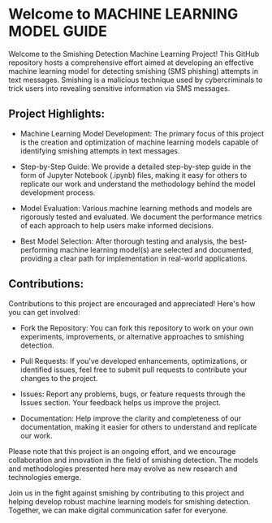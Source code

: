 # Welcome to MACHINE LEARNING MODEL GUIDE

Welcome to the Smishing Detection Machine Learning Project! This GitHub repository hosts a comprehensive effort aimed at developing an effective machine learning model for detecting smishing (SMS phishing) attempts in text messages. Smishing is a malicious technique used by cybercriminals to trick users into revealing sensitive information via SMS messages.

## Project Highlights:

 - Machine Learning Model Development: The primary focus of this project is the creation and optimization of machine learning models capable of identifying smishing attempts in text messages.

 - Step-by-Step Guide: We provide a detailed step-by-step guide in the form of Jupyter Notebook (.ipynb) files, making it easy for others to replicate our work and understand the methodology behind the model development process.

 - Model Evaluation: Various machine learning methods and models are rigorously tested and evaluated. We document the performance metrics of each approach to help users make informed decisions.

 - Best Model Selection: After thorough testing and analysis, the best-performing machine learning model(s) are selected and documented, providing a clear path for implementation in real-world applications.

## Contributions:

Contributions to this project are encouraged and appreciated! Here's how you can get involved:

 - Fork the Repository: You can fork this repository to work on your own experiments, improvements, or alternative approaches to smishing detection.

 - Pull Requests: If you've developed enhancements, optimizations, or identified issues, feel free to submit pull requests to contribute your changes to the project.

 - Issues: Report any problems, bugs, or feature requests through the Issues section. Your feedback helps us improve the project.

 - Documentation: Help improve the clarity and completeness of our documentation, making it easier for others to understand and replicate our work.

Please note that this project is an ongoing effort, and we encourage collaboration and innovation in the field of smishing detection. The models and methodologies presented here may evolve as new research and technologies emerge.

Join us in the fight against smishing by contributing to this project and helping develop robust machine learning models for smishing detection. Together, we can make digital communication safer for everyone.